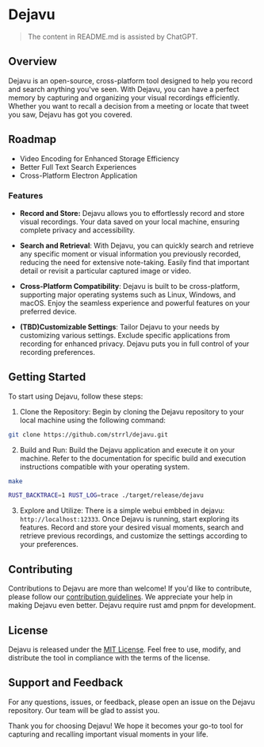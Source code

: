 # Dejavu

> The content in README.md is assisted by ChatGPT.

## Overview

Dejavu is an open-source, cross-platform tool designed to help you record and search anything you've seen. With Dejavu, you can have a perfect memory by capturing and organizing your visual recordings efficiently. Whether you want to recall a decision from a meeting or locate that tweet you saw, Dejavu has got you covered.

## Roadmap

- Video Encoding for Enhanced Storage Efficiency
- Better Full Text Search Experiences
- Cross-Platform Electron Application

### Features

- **Record and Store:** Dejavu allows you to effortlessly record and store visual recordings. Your data saved on your local machine, ensuring complete privacy and accessibility.

- **Search and Retrieval**: With Dejavu, you can quickly search and retrieve any specific moment or visual information you previously recorded, reducing the need for extensive note-taking. Easily find that important detail or revisit a particular captured image or video.

- **Cross-Platform Compatibility**: Dejavu is built to be cross-platform, supporting major operating systems such as Linux, Windows, and macOS. Enjoy the seamless experience and powerful features on your preferred device.

- **(TBD)Customizable Settings**: Tailor Dejavu to your needs by customizing various settings. Exclude specific applications from recording for enhanced privacy. Dejavu puts you in full control of your recording preferences.

## Getting Started

To start using Dejavu, follow these steps:

1. Clone the Repository: Begin by cloning the Dejavu repository to your local machine using the following command:

```bash
git clone https://github.com/strrl/dejavu.git
```

2. Build and Run: Build the Dejavu application and execute it on your machine. Refer to the documentation for specific build and execution instructions compatible with your operating system.

```bash
make
```

```bash
RUST_BACKTRACE=1 RUST_LOG=trace ./target/release/dejavu
```

3. Explore and Utilize: There is a simple webui embbed in dejavu: `http://localhost:12333`. Once Dejavu is running, start exploring its features. Record and store your desired visual moments, search and retrieve previous recordings, and customize the settings according to your preferences.

## Contributing

Contributions to Dejavu are more than welcome! If you'd like to contribute, please follow our [contribution guidelines](https://github.com/STRRL/dejavu/blob/master/CONTRIBUTING.md). We appreciate your help in making Dejavu even better. Dejavu require rust amd pnpm for development.

## License

Dejavu is released under the [MIT License](https://github.com/STRRL/dejavu/blob/master/LICENSE). Feel free to use, modify, and distribute the tool in compliance with the terms of the license.

## Support and Feedback

For any questions, issues, or feedback, please open an issue on the Dejavu repository. Our team will be glad to assist you.

Thank you for choosing Dejavu! We hope it becomes your go-to tool for capturing and recalling important visual moments in your life.

